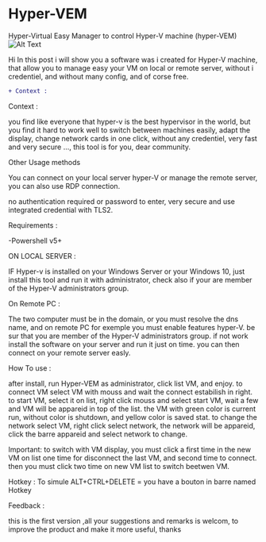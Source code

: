 # Hyper-VEM
Hyper-Virtual Easy Manager to control Hyper-V machine (hyper-VEM)
![Alt Text](https://ivellath.sirv.com/Hyper-VEM.gif)

Hi In this post i will show you a software was i created for Hyper-V machine, that allow you to manage easy your VM on local or remote server, without i credentiel, and without many config, and of corse free.

```diff
+ Context :
```
Context :

you find like everyone that hyper-v is the best hypervisor in the world, but you find it hard to work well to switch between machines easily, adapt the display, change network cards in one click, without any credentiel, very fast and very secure ..., this tool is for you, dear community.

Other Usage methods

You can connect on your local server hyper-V or manage the remote server, you can also use RDP connection.

no authentication required or password to enter, very secure and use integrated credential with TLS2.

Requirements :

-Powershell v5+

ON LOCAL SERVER : 


IF Hyper-v is installed on your Windows Server or your Windows 10, just install this tool and run it with administrator,
check also if your are member of the Hyper-V administrators group.

On Remote PC : 


The two computer must be in the domain, or you must resolve the dns name, and on remote PC for exemple you must enable features hyper-V.
be sur that you are member of the Hyper-V administrators group. if not work install the software on your server and run it just on time. you can then connect on your remote server easly.


How To use :


after install, run Hyper-VEM as administrator, click list VM, and enjoy.
to connect VM select VM with mouss and wait the connect estabilish in right.
to start VM, select it on list, right click mouss and select start VM, wait a few and VM will be appareid in top of the list.
the VM with green color is current run, without color is shutdown, and yellow color is saved stat.
to change the network select VM, right click select network, the network will be appareid, click the barre appareid and select network to change.
 

 

 

Important: 
to switch with VM display, you must click a first time in the new VM on list one time for disconnect the last VM, and second time to connect. then you must click two time on new VM list to switch beetwen VM.


Hotkey : 
To simule ALT+CTRL+DELETE = you have a bouton in barre named Hotkey 

 

Feedback :

this is the first version ,all your suggestions and remarks is welcom, to improve the product and make it more useful, thanks
